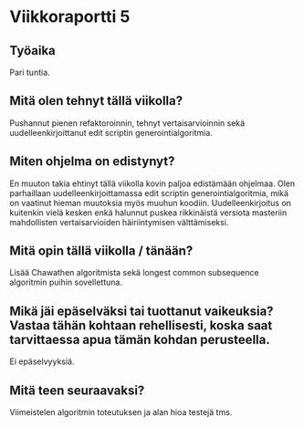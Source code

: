 # Viikkoraportti 5

## Työaika

Pari tuntia.

## Mitä olen tehnyt tällä viikolla?

Pushannut pienen refaktoroinnin, tehnyt vertaisarvioinnin sekä uudelleenkirjoittanut edit scriptin generointialgoritmia.

## Miten ohjelma on edistynyt?

En muuton takia ehtinyt tällä viikolla kovin paljoa edistämään ohjelmaa. Olen parhaillaan uudelleenkirjoittamassa edit scriptin generointialgoritmia, mikä on vaatinut hieman muutoksia myös muuhun koodiin. Uudelleenkirjoitus on kuitenkin vielä kesken enkä halunnut puskea rikkinäistä versiota masteriin mahdollisten vertaisarvioiden häiriintymisen välttämiseksi.

## Mitä opin tällä viikolla / tänään?

Lisää Chawathen algoritmista sekä longest common subsequence algoritmin puihin sovellettuna.

## Mikä jäi epäselväksi tai tuottanut vaikeuksia? Vastaa tähän kohtaan rehellisesti, koska saat tarvittaessa apua tämän kohdan perusteella.

Ei epäselvyyksiä.

## Mitä teen seuraavaksi?

Viimeistelen algoritmin toteutuksen ja alan hioa testejä tms.
